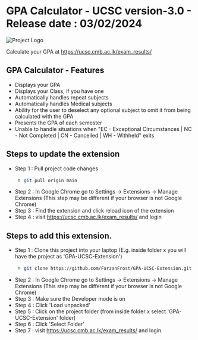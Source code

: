 # GPA Calculator - UCSC version-3.0 - Release date : 03/02/2024
![Project Logo](images/icon128.png)

Calculate your GPA at https://ucsc.cmb.ac.lk/exam_results/
## GPA Calculator - Features
- Displays your GPA
- Displays your Class, if you have one
- Automatically handles repeat subjects
- Automatically handles Medical subjects
- Ability for the user to deselect any optional subject to omit it from being calculated with the GPA
- Presents the GPA of each semester
- Unable to handle situations when "EC - Exceptional Circumstances | NC - Not Completed | CN - Cancelled | WH - Withheld" exits

## Steps to update the extension
- Step 1 : Pull project code changes
    - ```bash
      git pull origin main
- Step 2 : In Google Chrome go to Settings -> Extensions -> Manage Extensions (This step may be different if your browser is not Google Chrome)
- Step 3 : Find the extension and click reload icon of the extension
- Step 4 : visit https://ucsc.cmb.ac.lk/exam_results/ and login

## Steps to add this extension.
- Step 1 : Clone this project into your laptop (E.g. inside folder x you will have the project as 'GPA-UCSC-Extension')
    - ```bash
      git clone https://github.com/FarzanFrost/GPA-UCSC-Extension.git
- Step 2 : In Google Chrome go to Settings -> Extensions -> Manage Extensions (This step may be different if your browser is not Google Chrome)
- Step 3 : Make sure the Developer mode is on
- Step 4 : Click 'Load unpacked'
- Step 5 : Click on the project folder (from inside folder x select 'GPA-UCSC-Extension' folder)
- Step 6 : Click 'Select Folder'
- Step 7 : visit https://ucsc.cmb.ac.lk/exam_results/ and login.
